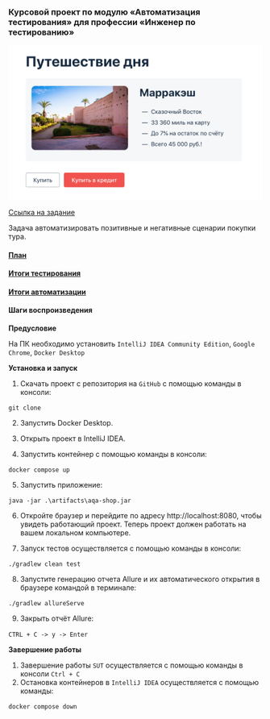 
### Курсовой проект по модулю «Автоматизация тестирования» для профессии «Инженер по тестированию»
![img.png](docs/img.png)

[Ссылка на задание ](https://github.com/netology-code/aqa-qamid-diplom)

Задача автоматизировать позитивные и негативные сценарии покупки тура.

#### [План](https://github.com/AlexDedyaev/Course_work/blob/main/docs/Plan.md)

#### [Итоги тестирования](https://github.com/AlexDedyaev/Course_work/blob/main/docs/Report.md)

#### [Итоги автоматизации](https://github.com/AlexDedyaev/Course_work/blob/main/docs/Summary.md)

#### Шаги воспроизведения

**Предусловие**

На ПК необходимо установить ```IntelliJ IDEA Community Edition```, ```Google Chrome```, ```Docker Desktop```

**Установка и запуск**

1. Скачать проект с репозитория на ```GitHub``` с помощью команды в консоли:
```
git clone 
```

2. Запустить Docker Desktop.

3. Открыть проект в IntelliJ IDEA.

4. Запустить контейнер с помощью команды в консоли:

```
docker compose up
```
5. Запустить приложение:

```
java -jar .\artifacts\aqa-shop.jar 
```

6. Откройте браузер и перейдите по адресу http://localhost:8080, чтобы увидеть работающий проект. Теперь проект должен работать на вашем локальном компьютере.


7. Запуск тестов осуществляется с помощью команды в консоли:

```
./gradlew clean test 
```

8. Запустите генерацию отчета Allure и их автоматического открытия в браузере командой в терминале:

```
./gradlew allureServe
```
9. Закрыть отчёт Allure:

```CTRL + C -> y -> Enter``` 


**Завершение работы**

1. Завершение работы ```SUT``` осуществляется с помощью команды в консоли ```Ctrl + C```
2. Остановка контейнеров в ```IntelliJ IDEA``` осуществляется с помощью команды:

```
docker compose down
```
